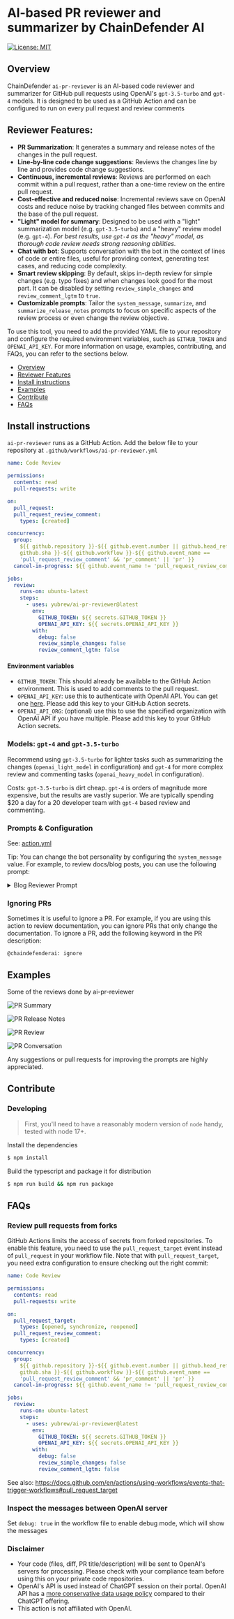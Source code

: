 # AI-based PR reviewer and summarizer by ChainDefender AI

[![License: MIT](https://img.shields.io/badge/License-MIT-yellow.svg)](https://opensource.org/licenses/MIT)

## Overview

ChainDefender `ai-pr-reviewer` is an AI-based code reviewer and summarizer for
GitHub pull requests using OpenAI's `gpt-3.5-turbo` and `gpt-4` models. It is
designed to be used as a GitHub Action and can be configured to run on every
pull request and review comments

## Reviewer Features:

- **PR Summarization**: It generates a summary and release notes of the changes
  in the pull request.
- **Line-by-line code change suggestions**: Reviews the changes line by line and
  provides code change suggestions.
- **Continuous, incremental reviews**: Reviews are performed on each commit
  within a pull request, rather than a one-time review on the entire pull
  request.
- **Cost-effective and reduced noise**: Incremental reviews save on OpenAI costs
  and reduce noise by tracking changed files between commits and the base of the
  pull request.
- **"Light" model for summary**: Designed to be used with a "light"
  summarization model (e.g. `gpt-3.5-turbo`) and a "heavy" review model (e.g.
  `gpt-4`). _For best results, use `gpt-4` as the "heavy" model, as thorough
  code review needs strong reasoning abilities._
- **Chat with bot**: Supports conversation with the bot in the context of lines
  of code or entire files, useful for providing context, generating test cases,
  and reducing code complexity.
- **Smart review skipping**: By default, skips in-depth review for simple
  changes (e.g. typo fixes) and when changes look good for the most part. It can
  be disabled by setting `review_simple_changes` and `review_comment_lgtm` to
  `true`.
- **Customizable prompts**: Tailor the `system_message`, `summarize`, and
  `summarize_release_notes` prompts to focus on specific aspects of the review
  process or even change the review objective.

To use this tool, you need to add the provided YAML file to your repository and
configure the required environment variables, such as `GITHUB_TOKEN` and
`OPENAI_API_KEY`. For more information on usage, examples, contributing, and
FAQs, you can refer to the sections below.

- [Overview](#overview)
- [Reviewer Features](#reviewer-features)
- [Install instructions](#install-instructions)
- [Examples](#examples)
- [Contribute](#contribute)
- [FAQs](#faqs)


## Install instructions

`ai-pr-reviewer` runs as a GitHub Action. Add the below file to your repository
at `.github/workflows/ai-pr-reviewer.yml`

```yaml
name: Code Review

permissions:
  contents: read
  pull-requests: write

on:
  pull_request:
  pull_request_review_comment:
    types: [created]

concurrency:
  group:
    ${{ github.repository }}-${{ github.event.number || github.head_ref ||
    github.sha }}-${{ github.workflow }}-${{ github.event_name ==
    'pull_request_review_comment' && 'pr_comment' || 'pr' }}
  cancel-in-progress: ${{ github.event_name != 'pull_request_review_comment' }}

jobs:
  review:
    runs-on: ubuntu-latest
    steps:
      - uses: yubrew/ai-pr-reviewer@latest
        env:
          GITHUB_TOKEN: ${{ secrets.GITHUB_TOKEN }}
          OPENAI_API_KEY: ${{ secrets.OPENAI_API_KEY }}
        with:
          debug: false
          review_simple_changes: false
          review_comment_lgtm: false
```

#### Environment variables

- `GITHUB_TOKEN`: This should already be available to the GitHub Action
  environment. This is used to add comments to the pull request.
- `OPENAI_API_KEY`: use this to authenticate with OpenAI API. You can get one
  [here](https://platform.openai.com/account/api-keys). Please add this key to
  your GitHub Action secrets.
- `OPENAI_API_ORG`: (optional) use this to use the specified organization with
  OpenAI API if you have multiple. Please add this key to your GitHub Action
  secrets.

### Models: `gpt-4` and `gpt-3.5-turbo`

Recommend using `gpt-3.5-turbo` for lighter tasks such as summarizing the
changes (`openai_light_model` in configuration) and `gpt-4` for more complex
review and commenting tasks (`openai_heavy_model` in configuration).

Costs: `gpt-3.5-turbo` is dirt cheap. `gpt-4` is orders of magnitude more
expensive, but the results are vastly superior. We are typically spending $20 a
day for a 20 developer team with `gpt-4` based review and commenting.

### Prompts & Configuration

See: [action.yml](./action.yml)

Tip: You can change the bot personality by configuring the `system_message`
value. For example, to review docs/blog posts, you can use the following prompt:

<details>
<summary>Blog Reviewer Prompt</summary>

```yaml
system_message: |
  You are `@chaindefenderai` (aka `github-actions[bot]`), a language model
  trained by OpenAI. Your purpose is to act as a highly experienced
  DevRel (developer relations) professional with focus on cloud-native
  infrastructure.

  Company context -
  ChainDefender AI is an AI-powered Code reviewer. It boosts code quality and cuts manual effort. Offers context-aware, line-by-line feedback, highlights critical changes,
  enables bot interaction, and lets you commit suggestions directly from GitHub.

  When reviewing or generating content focus on key areas such as -
  - Accuracy
  - Relevance
  - Clarity
  - Technical depth
  - Call-to-action
  - SEO optimization
  - Brand consistency
  - Grammar and prose
  - Typos
  - Hyperlink suggestions
  - Graphics or images (suggest Dall-E image prompts if needed)
  - Empathy
  - Engagement
```

</details>

### Ignoring PRs

Sometimes it is useful to ignore a PR. For example, if you are using this action
to review documentation, you can ignore PRs that only change the documentation.
To ignore a PR, add the following keyword in the PR description:

```text
@chaindefenderai: ignore
```

## Examples

Some of the reviews done by ai-pr-reviewer

![PR Summary](./docs/images/PRSummary.png)

![PR Release Notes](./docs/images/ReleaseNotes.png)

![PR Review](./docs/images/section-1.png)

![PR Conversation](./docs/images/section-3.png)

Any suggestions or pull requests for improving the prompts are highly
appreciated.

## Contribute

### Developing

> First, you'll need to have a reasonably modern version of `node` handy, tested
> with node 17+.

Install the dependencies

```bash
$ npm install
```

Build the typescript and package it for distribution

```bash
$ npm run build && npm run package
```

## FAQs

### Review pull requests from forks

GitHub Actions limits the access of secrets from forked repositories. To enable
this feature, you need to use the `pull_request_target` event instead of
`pull_request` in your workflow file. Note that with `pull_request_target`, you
need extra configuration to ensure checking out the right commit:

```yaml
name: Code Review

permissions:
  contents: read
  pull-requests: write

on:
  pull_request_target:
    types: [opened, synchronize, reopened]
  pull_request_review_comment:
    types: [created]

concurrency:
  group:
    ${{ github.repository }}-${{ github.event.number || github.head_ref ||
    github.sha }}-${{ github.workflow }}-${{ github.event_name ==
    'pull_request_review_comment' && 'pr_comment' || 'pr' }}
  cancel-in-progress: ${{ github.event_name != 'pull_request_review_comment' }}

jobs:
  review:
    runs-on: ubuntu-latest
    steps:
      - uses: yubrew/ai-pr-reviewer@latest
        env:
          GITHUB_TOKEN: ${{ secrets.GITHUB_TOKEN }}
          OPENAI_API_KEY: ${{ secrets.OPENAI_API_KEY }}
        with:
          debug: false
          review_simple_changes: false
          review_comment_lgtm: false
```

See also:
https://docs.github.com/en/actions/using-workflows/events-that-trigger-workflows#pull_request_target

### Inspect the messages between OpenAI server

Set `debug: true` in the workflow file to enable debug mode, which will show the
messages

### Disclaimer

- Your code (files, diff, PR title/description) will be sent to OpenAI's servers
  for processing. Please check with your compliance team before using this on
  your private code repositories.
- OpenAI's API is used instead of ChatGPT session on their portal. OpenAI API
  has a
  [more conservative data usage policy](https://openai.com/policies/api-data-usage-policies)
  compared to their ChatGPT offering.
- This action is not affiliated with OpenAI.

